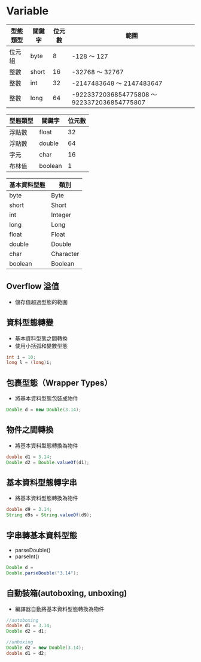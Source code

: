 # Variable

| 型態類型      | 關鍵字 | 位元數 | 範圍 |
| ----------- | ----------- |----------- |----------- |
| 位元組   | byte  |  8  | -128 ～ 127  |
| 整數   | short  |  16  | -32768 ～ 32767 |
| 整數   | int  |  32  | -2147483648 ～ 2147483647  |
| 整數   | long  |  64  | -9223372036854775808 ～ 9223372036854775807  |



| 型態類型      | 關鍵字 | 位元數 |
| ----------- | ----------- |----------- |
| 浮點數   | float  |  32  | 
| 浮點數   | double  |  64  | 
| 字元   | char  |  16  | 
| 布林值   | boolean  |  1  | 



| 基本資料型態      | 類別 |
| ----------- | ----------- |
| byte   | Byte  |
| short   | Short  | 
| int   | Integer  |
| long   | Long  | 
| float    | Float  |
| double   | Double  | 
| char   | Character  |
| boolean   | Boolean  | 

## Overflow 溢值
* 儲存值超過型態的範圍


## 資料型態轉變
* 基本資料型態之間轉換
* 使⽤⼩括弧和變數型態

```java
int i = 10;
long l = (long)i;
```

## 包裹型態（Wrapper Types）
* 將基本資料型態包裝成物件

```java
Double d = new Double(3.14);
```

## 物件之間轉換
* 將基本資料型態轉換為物件

```java
double d1 = 3.14;
Double d2 = Double.valueOf(d1);
```

## 基本資料型態轉字串
* 將基本資料型態轉換為物件

```java
double d9 = 3.14;
String d9s = String.valueOf(d9);
```

## 字串轉基本資料型態
* parseDouble()
* parseInt()

```java
Double d =
Double.parseDouble("3.14");
```

## ⾃動裝箱(autoboxing, unboxing)
* 編譯器⾃動將基本資料型態轉換為物件

```java
//autoboxing
double d1 = 3.14;
Double d2 = d1;

//unboxing
Double d2 = new Double(3.14);
double d1 = d2;
```
